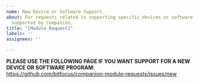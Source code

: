```yaml
---
name: New Device or Software Support
about: For requests related to supporting specific devices or software not already
  supported by Companion.
title: "[Module Request]"
labels: ''
assignees: ''

---
```


**PLEASE USE THE FOLLOWING PAGE IF YOU WANT SUPPORT FOR A NEW DEVICE OR SOFTWARE PROGRAM**: https://github.com/bitfocus/companion-module-requests/issues/new
